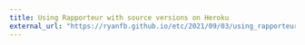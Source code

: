 ```yaml
---
title: Using Rapporteur with source versions on Heroku
external_url: "https://ryanfb.github.io/etc/2021/09/03/using_rapporteur_with_source_versions_on_heroku.html"
---
```

